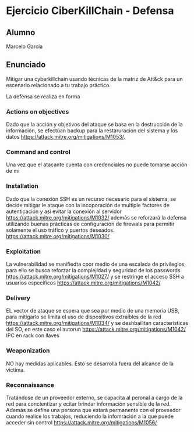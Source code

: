 # Ejercicio CiberKillChain - Defensa

## Alumno

Marcelo García

## Enunciado

Mitigar una cyberkillchain usando técnicas de la matriz de Att&ck para un escenario relacionado a tu trabajo práctico.

La defensa se realiza en forma 

### Actions on objectives

Dado que la acción y objetivos del ataque se basa en la destrucción de la información, se efectúan backup para la restaruración del sistema y los datos https://attack.mitre.org/mitigations/M1053/.

### Command and control

Una vez que el atacante cuenta con credenciales no puede tomarse acción de mi


### Installation

Dado que la conexión SSH es un recurso necesario para el sistema, se decide mitigar le ataque con la incoporación de multiple factores de autenticación y así evitar la conexión al servidor https://attack.mitre.org/mitigations/M1032/ además se reforzará la defensa utilizando buenas prácticas de configuración de firewals para permitir solamente el uso tráfico y puertos deseados. https://attack.mitre.org/mitigations/M1030/

### Exploitation

La vulnerabilidad se manifiedta cpor medio de una escalada de privilegios, para ello se busca reforzar la complejidad y seguridad de los passwords https://attack.mitre.org/mitigations/M1027/ y se restringe el acceso SSH a usuarios específicos https://attack.mitre.org/mitigations/M1042/


### Delivery

EL vector de ataque se espera que sea por medio de una memoria USB, para mitigarlo se limita el uso de dispositivos extraíbles de la red https://attack.mitre.org/mitigations/M1034/ y se deshbailitan características del SO, en este caso el autorun https://attack.mitre.org/mitigations/M1042/
IPC en rack con llaves

### Weaponization

NO hay medidas aplicables. Esto se desarrolla fuera del alcance de la victima.

### Reconnaissance

Tratándose de un proveedor externo, se capacita al peronal a cargo de la red para concientizar y ecitar brindar información sensible de la red. Además se define una persona que estará permanente con el proveedor cuando realice los trabajos, reduciendo la infomración a la que puede acceder sin control https://attack.mitre.org/mitigations/M1056/




